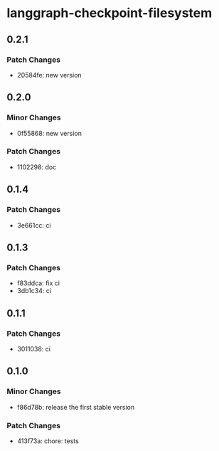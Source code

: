 # langgraph-checkpoint-filesystem

## 0.2.1

### Patch Changes

- 20584fe: new version

## 0.2.0

### Minor Changes

- 0f55868: new version

### Patch Changes

- 1102298: doc

## 0.1.4

### Patch Changes

- 3e661cc: ci

## 0.1.3

### Patch Changes

- f83ddca: fix ci
- 3db1c34: ci

## 0.1.1

### Patch Changes

- 3011038: ci

## 0.1.0

### Minor Changes

- f86d78b: release the first stable version

### Patch Changes

- 413f73a: chore: tests
